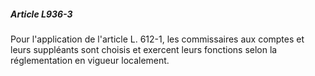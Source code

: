 ##### Article L936-3

Pour l'application de l'article L. 612-1, les commissaires aux comptes et leurs suppléants sont choisis et exercent leurs fonctions selon la réglementation en vigueur localement.

